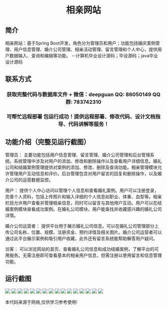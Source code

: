 <p><h1 align="center">相亲网站</h1></p>

## 简介
相亲网站：基于Spring Boot开发，角色分为管理员和用户；功能包括婚庆案例管理、用户信息管理、婚介公司管理、相亲活动管理、留言管理和个人中心，提供用户数据输入、查询和编辑等功能。    --计算机毕业设计源码；毕设源码；java毕业设计源码


## 联系方式
<p><h3 align="center">获取完整代码与数据库文件 + 微信：deepguan QQ: 86050149 QQ群: 783742310</h3></p>
<p><h3 align="center">可帮忙远程部署 包运行成功！提供远程部署、修改代码、设计文档指导、代码讲解等服务！</h3></p>

## 功能介绍（完整见运行截图）
管理员： 主要功能包括用户信息管理、留言管理、婚介公司管理和后台管理系统。系统管理中涉及对用户的添加、修改和删除操作以及查看用户详细信息。婚礼公司和结婚案例管理提供对案例的添加、修改、删除及查询功能。相亲管理模块允许管理用户互动信息和评价。后台管理包含对用户留言的回复和删除操作，以及婚介公司的运营数据监控。

用户： 提供个人中心访问以管理个人信息和查看婚礼案例。用户可以注册登录，完善个人资料，包括上传照片和输入详细的个人信息如职业、体重、血型等。相亲栏目允许用户查看并管理相亲信息，同时可以留言与其他用户互动。用户可以在结婚案例模块查看成功案例。在婚礼公司模块，用户能查找并收藏感兴趣的婚礼公司详情。

婚介公司运营者： 提供平台用于展示婚礼公司信息。可以在婚礼公司管理部分上传公司名称、位置、规模、注册资金、预约详情及相关图片。婚介公司运营者可以通过此平台展示案例和吸引用户收藏，此外还有留言系统能帮助解答用户疑问。

访客： 可以浏览网站的首页、查看婚礼公司信息和成功结婚案例，了解平台的可用服务。无需注册即可查看基本的相亲用户信息，但需注册以使用留言和信息管理功能。


## 运行截图
![](https://bs-1329754181.cos.ap-shanghai.myqcloud.com/spring/QinQinWangZhan/img/001.jpg)
![](https://bs-1329754181.cos.ap-shanghai.myqcloud.com/spring/QinQinWangZhan/img/002.jpg)
![](https://bs-1329754181.cos.ap-shanghai.myqcloud.com/spring/QinQinWangZhan/img/003.jpg)
![](https://bs-1329754181.cos.ap-shanghai.myqcloud.com/spring/QinQinWangZhan/img/004.jpg)
![](https://bs-1329754181.cos.ap-shanghai.myqcloud.com/spring/QinQinWangZhan/img/005.jpg)
![](https://bs-1329754181.cos.ap-shanghai.myqcloud.com/spring/QinQinWangZhan/img/006.jpg)
![](https://bs-1329754181.cos.ap-shanghai.myqcloud.com/spring/QinQinWangZhan/img/007.jpg)
![](https://bs-1329754181.cos.ap-shanghai.myqcloud.com/spring/QinQinWangZhan/img/008.jpg)
![](https://bs-1329754181.cos.ap-shanghai.myqcloud.com/spring/QinQinWangZhan/img/009.jpg)
![](https://bs-1329754181.cos.ap-shanghai.myqcloud.com/spring/QinQinWangZhan/img/010.jpg)
![](https://bs-1329754181.cos.ap-shanghai.myqcloud.com/spring/QinQinWangZhan/img/011.jpg)
![](https://bs-1329754181.cos.ap-shanghai.myqcloud.com/spring/QinQinWangZhan/img/012.jpg)
![](https://bs-1329754181.cos.ap-shanghai.myqcloud.com/spring/QinQinWangZhan/img/013.jpg)
![](https://bs-1329754181.cos.ap-shanghai.myqcloud.com/spring/QinQinWangZhan/img/014.jpg)
![](https://bs-1329754181.cos.ap-shanghai.myqcloud.com/spring/QinQinWangZhan/img/015.jpg)
![](https://bs-1329754181.cos.ap-shanghai.myqcloud.com/spring/QinQinWangZhan/img/016.jpg)

<p>本代码来源于网络,仅供学习参考使用!</p>
